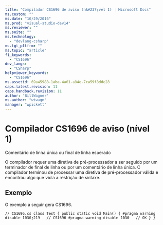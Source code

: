 ```yaml
---
title: "Compilador CS1696 de aviso (n&#237;vel 1) | Microsoft Docs"
ms.custom: ""
ms.date: "10/29/2016"
ms.prod: "visual-studio-dev14"
ms.reviewer: ""
ms.suite: ""
ms.technology: 
  - "devlang-csharp"
ms.tgt_pltfrm: ""
ms.topic: "article"
f1_keywords: 
  - "CS1696"
dev_langs: 
  - "CSharp"
helpviewer_keywords: 
  - "CS1696"
ms.assetid: 69a45988-1aba-4a01-a84e-7ca59f8dde28
caps.latest.revision: 11
caps.handback.revision: 11
author: "BillWagner"
ms.author: "wiwagn"
manager: "wpickett"
---
```

# Compilador CS1696 de aviso (n&#237;vel 1)
Comentário de linha única ou final de linha esperado  
  
 O compilador requer uma diretiva de pré\-processador a ser seguido por um terminador de final de linha ou por um comentário de linha única. O compilador terminou de processar uma diretiva de pré\-processador válida e encontrou algo que viola a restrição de sintaxe.  
  
## Exemplo  
 O exemplo a seguir gera CS1696.  
  
```  
// CS1696.cs class Test { public static void Main() { #pragma warning disable 1030;219   // CS1696 #pragma warning disable 1030   // OK } }  
```